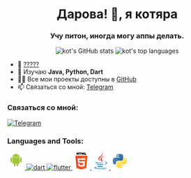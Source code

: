 

<h1 align="center">Дарова! 👋, я котяра</h1>
<h3 align="center">Учу питон, иногда могу аппы делать.</h3>

<p align="center">
  <img height="180em" src="https://github-readme-stats.vercel.app/api?username=KOTBCTAKAHE&show_icons=true&theme=tokyonight&count_private=true" alt="kot's GitHub stats" />
  <img height="180em" src="https://github-readme-stats.vercel.app/api/top-langs/?username=KOTBCTAKAHE&layout=compact&theme=tokyonight" alt="kot's top languages" />
</p>

- 🔭  [?????](https://youtu.be/dQw4w9WgXcQ)
- 🌱 Изучаю **Java, Python, Dart**
- 👨‍💻 Все мои проекты доступны в [GitHub](https://github.com/KOTBCTAKAHE/)
- 📫 Связаться со мной: [Telegram](https://t.me/m/Shs0U1eVMGYx)

<h3 align="left">Связаться со мной:</h3>
<p align="left">
  <a href="https://t.me/m/Shs0U1eVMGYx"><img src="https://img.shields.io/badge/Telegram-2CA5E0?style=for-the-badge&logo=telegram&logoColor=white" alt="Telegram"></a>
</p>

<h3 align="left">Languages and Tools:</h3>
<p align="left">
  <a href="https://developer.android.com" target="_blank" rel="noreferrer"> 
    <img src="https://raw.githubusercontent.com/devicons/devicon/master/icons/android/android-original-wordmark.svg" alt="android" width="40" height="40"/> 
  </a> 
  <a href="https://dart.dev" target="_blank" rel="noreferrer"> 
    <img src="https://www.vectorlogo.zone/logos/dartlang/dartlang-icon.svg" alt="dart" width="40" height="40"/> 
  </a> 
  <a href="https://flutter.dev" target="_blank" rel="noreferrer"> 
    <img src="https://www.vectorlogo.zone/logos/flutterio/flutterio-icon.svg" alt="flutter" width="40" height="40"/> 
  </a> 
  <a href="https://www.w3.org/html/" target="_blank" rel="noreferrer"> 
    <img src="https://raw.githubusercontent.com/devicons/devicon/master/icons/html5/html5-original-wordmark.svg" alt="html5" width="40" height="40"/> 
  </a> 
  <a href="https://www.java.com" target="_blank" rel="noreferrer"> 
    <img src="https://raw.githubusercontent.com/devicons/devicon/master/icons/java/java-original.svg" alt="java" width="40" height="40"/> 
  </a> 
  <a href="https://www.python.org" target="_blank" rel="noreferrer"> 
    <img src="https://raw.githubusercontent.com/devicons/devicon/master/icons/python/python-original.svg" alt="python" width="40" height="40"/> 
  </a>
</p>
